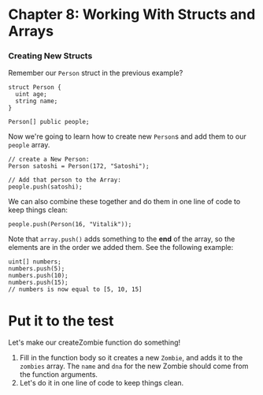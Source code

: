 # Chapter 8: Working With Structs and Arrays

### Creating New Structs

Remember our `Person` struct in the previous example?

```
struct Person {
  uint age;
  string name;
}

Person[] public people;

```

Now we're going to learn how to create new `Person`s and add them to our `people` array.

```
// create a New Person:
Person satoshi = Person(172, "Satoshi");

// Add that person to the Array:
people.push(satoshi);

```

We can also combine these together and do them in one line of code to keep things clean:

```
people.push(Person(16, "Vitalik"));

```

Note that `array.push()` adds something to the **end** of the array, so the elements are in the order we added them. See the following example:

```
uint[] numbers;
numbers.push(5);
numbers.push(10);
numbers.push(15);
// numbers is now equal to [5, 10, 15]

```

# Put it to the test

Let's make our createZombie function do something!

1.  Fill in the function body so it creates a new `Zombie`, and adds it to the `zombies` array. The `name` and `dna` for the new Zombie should come from the function arguments.
2.  Let's do it in one line of code to keep things clean.
